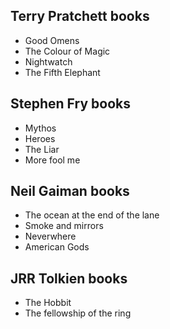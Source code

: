 ## Terry Pratchett books
- Good Omens
- The Colour of Magic
- Nightwatch
- The Fifth Elephant

## Stephen Fry books
- Mythos
- Heroes
- The Liar
- More fool me

## Neil Gaiman books
- The ocean at the end of the lane
- Smoke and mirrors
- Neverwhere
- American Gods

## JRR Tolkien books
- The Hobbit
- The fellowship of the ring